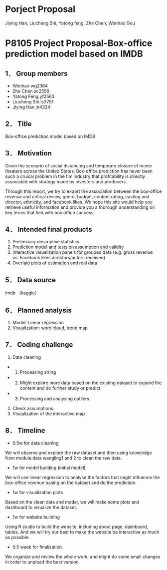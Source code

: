 Porject Proposal
================
Jiying Han, Liucheng Shi, Yatong feng, Zhe Chen, Wenhao Gou

# P8105 Project Proposal-Box-office prediction model based on IMDB

## 1． Group members

  - Wenhao wg2364
  - Zhe Chen zc2556
  - Yatong Feng yf2563
  - Liucheng Shi ls3751
  - Jiying Han jh4324

## 2． Title

Box-office prediction model based on IMDB

## 3． Motivation

Given the scenario of social distancing and temporary closure of movie
theaters across the United States, Box-office prediction has never been
such a cruical problem in the fim industry that profitability is
directly associated with strategy made by investors and producers.

Through this report, we try to export the association between the
box-office revenue and critical review, genre, budget, content rating,
casting and director, ethnicity, and facebook likes. We hope this site
would help you retrieve useful information and provide you a thorough
understanding on key terms that tied with box office success.

## 4． Intended final products

1)  Preliminary descriptive statistics
2)  Prediction model and tests on assumption and validity
3)  Interactive visualization panels for grouped data (e.g. gross
    revenue vs. Facebook likes directors/actors received)
4)  Overlaid plots of estimation and real data

## 5． Data source

imdb （kaggle）

## 6． Planned analysis

1)  Model: Linear regression
2)  Visualization: word cloud, trend map

## 7． Coding challenge

1)  Data cleaning

<!-- end list -->

  - 1.  Processing string

  - 2.  Might explore more data based on the existing dataset to expand
        the content and do further study or predict

  - 3.  Processing and analysing outliers

<!-- end list -->

2)  Check assumptions
3)  Visualization of the interactive map

## 8． Timeline

  - 0.5w for data cleaning

We will observe and explore the raw dataset and then using knowledge
from module data wangling1 and 2 to clean the raw data.

  - 1w for model building (initial model)

We will use linear regression to analyse the factors that might
influence the box-office revenue basing on the dataset and do the
prediction.

  - 1w for visualization plots

Based on the clean data and model, we will make some plots and dashboard
to visualize the dataset.

  - 1w for website building

Using R studio to build the website, including about page, dashboard,
tables. And we will try our best to make the website be interactive as
much as possible.

  - 0.5 week for finalization.

We organize and review the whole work, and might do some small changes
in order to unpload the best version.
